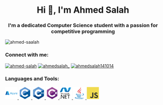 <h1 align="center">Hi 👋, I'm Ahmed Salah</h1>
<h3 align="center">I'm a dedicated Computer Science student with a passion for competitive programming</h3>

<p align="left"> <img src="https://komarev.com/ghpvc/?username=ahmed-saalah&label=Profile%20views&color=0e75b6&style=flat" alt="ahmed-saalah" /> </p>

<h3 align="left">Connect with me:</h3>
<p align="left">
<a href="https://www.linkedin.com/in/ahmed-salah-7390ab26b/" target="blank"><img align="center" src="https://raw.githubusercontent.com/rahuldkjain/github-profile-readme-generator/master/src/images/icons/Social/linked-in-alt.svg" alt="ahmed-salah" height="30" width="40" /></a>
<a href="https://codeforces.com/profile/ahmedsalah_" target="blank"><img align="center" src="https://raw.githubusercontent.com/rahuldkjain/github-profile-readme-generator/master/src/images/icons/Social/codeforces.svg" alt="ahmedsalah_" height="30" width="40" /></a>
<a href="https://www.leetcode.com/ahmedsalah141014" target="blank"><img align="center" src="https://raw.githubusercontent.com/rahuldkjain/github-profile-readme-generator/master/src/images/icons/Social/leet-code.svg" alt="ahmedsalah141014" height="30" width="40" /></a>
</p>

<h3 align="left">Languages and Tools:</h3> 
<p align="left"> 
<a href="https://www.azuredevops.com" target="_blank" rel="noreferrer"> <img src="https://raw.githubusercontent.com/devicons/devicon/master/icons/azure/azure-original-wordmark.svg" alt="azure-devops" width="40" height="40"/> </a> 
<a href="https://www.cprogramming.com/" target="_blank" rel="noreferrer"> <img src="https://raw.githubusercontent.com/devicons/devicon/master/icons/c/c-original.svg" alt="c" width="40" height="40"/> </a> 
<a href="https://www.w3schools.com/cpp/" target="_blank" rel="noreferrer"> <img src="https://raw.githubusercontent.com/devicons/devicon/master/icons/cplusplus/cplusplus-original.svg" alt="cplusplus" width="40" height="40"/> </a> 
<a href="https://www.w3schools.com/cs/" target="_blank" rel="noreferrer"> <img src="https://raw.githubusercontent.com/devicons/devicon/master/icons/csharp/csharp-original.svg" alt="csharp" width="40" height="40"/> </a> 
<a href="https://dotnet.microsoft.com/" target="_blank" rel="noreferrer"> <img src="https://raw.githubusercontent.com/devicons/devicon/master/icons/dot-net/dot-net-original-wordmark.svg" alt="dotnet" width="40" height="40"/> </a> 
<a href="https://www.java.com" target="_blank" rel="noreferrer"> <img src="https://raw.githubusercontent.com/devicons/devicon/master/icons/java/java-original.svg" alt="java" width="40" height="40"/> </a> 
<a href="https://developer.mozilla.org/en-US/docs/Web/JavaScript" target="_blank" rel="noreferrer"> <img src="https://raw.githubusercontent.com/devicons/devicon/master/icons/javascript/javascript-original.svg" alt="javascript" width="40" height="40"/> </a> 
</p>
